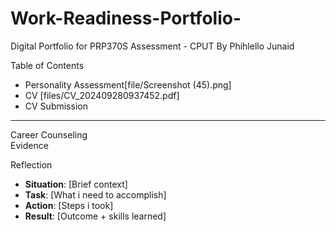 # Work-Readiness-Portfolio-
Digital Portfolio for PRP370S Assessment - CPUT 
 By   Phihlello Junaid

Table of Contents  
  
 - Personality Assessment[file/Screenshot (45).png]
 - CV [files/CV_202409280937452.pdf]
 - CV Submission
 
---
Career Counseling  
Evidence  

Reflection 
- **Situation**: [Brief context]  
- **Task**: [What i need to accomplish]  
- **Action**: [Steps i took]  
- **Result**: [Outcome + skills learned]  
